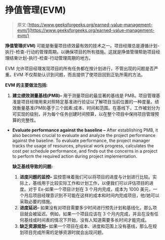 # 挣值管理(EVM)

> 原文:[https://www.geeksforgeeks.org/earned-value-management-evm/](https://www.geeksforgeeks.org/earned-value-management-evm/)

**挣值管理(EVM)** 可能是衡量项目绩效最有效的技术之一。项目经理总是遵循计划-执行-检查-行动的管理周期，以确保项目的所有措施。这就是挣值管理帮助项目经理结束计划-执行-检查-行动管理周期的地方。

EVM 允许项目经理发现项目的所有任务都在按计划进行，不管出现的问题是否严重。EVM 不仅帮助认识到问题，而且提供了使项目回到正轨所需的方法。

**EVM 的主要做法包括:**

1.  **建立绩效测量基线(PMB)–**
    用于测量项目的最显著的基线是 PMB。项目管理基准是项目经理用来对照特定基准进行验证以了解项目当前位置的一种度量。绩效衡量基准(PMB)基于三个因素:成本、时间和范围。在基线下，工作被划分为可实现的级别，并为每个任务创建时间预算，以在整个项目中保持项目管理预算的完整性。

*   **Evaluate performance against the baseline –**
    After establishing PMB, it also becomes crucial to evaluate and analyze the project performance against the baseline. To evaluate performance, the project manager tracks the usage of resources, physical work progress, calculates the cost per schedule performance, and finds out the concerns in a project to perform the required action during project implementation.

    **缺乏基线导致的问题:**

    1.  **进度问题的监控–**
        监控意味着我们可以将项目的进度与计划进行比较。实际上，基线用于比较实际工作和计划工作，以便我们可以评估项目的进度。对于 Ex-如果一个项目计划在 3 个月内完成，成本为 1000 美元，一个月后项目经理意识到不可能在这样的成本和时间内完成项目，他/她可以采取必要的措施。
    2.  **进度延迟–**
        如果没有对项目需要多少时间进行预先计划和基线化，那么项目就会被延迟。例如，如果一个项目应该在 3 个月内完成，并且在没有任何基线或时间表的情况下开始，没有人知道需要多长时间才能完成。
    3.  **缺乏资源规划–**
        如果一个项目在成本、进度和范围上没有基线，那么在规划项目完成所需的足够资源时就会出现问题。